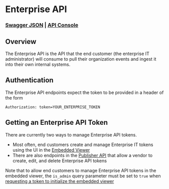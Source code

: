 # Enterprise API

### [Swagger JSON](http://localhost:3000/auditlog/enterprise/v1/swagger.json) | [API Console](https://retraced.readme.io/v1.0/reference)

## Overview

The Enterprise API is the API that the end customer (the enterprise IT administrator) will consume to pull their organization events and ingest it into their own internal systems.

## Authentication

The Enterprise API endpoints expect the token to be provided in a header of the form

```
Authorization: token=YOUR_ENTERPRISE_TOKEN
```

## Getting an Enterprise API Token

There are currently two ways to manage Enterprise API tokens.

- Most often, end customers create and manage Enterprise IT tokens using the UI in the [Embedded Viewer](/docs/retraced/getting-started/embedded-viewer)
- There are also endpoints in the [Publisher API](/docs/retraced/apis/publisher-api) that
  allow a vendor to create, edit, and delete Enterprise API tokens

Note that to allow end customers to manage Enterprise API tokens in the embedded viewer,
the `is_admin` query parameter must be set to `true` when [requesting a token to initialize the embedded viewer](https://retraced.readme.io/reference#publisherv1projectprojectidviewertoken)
